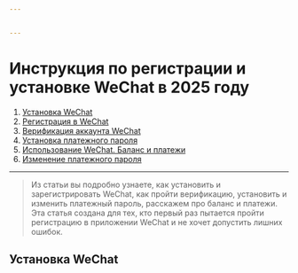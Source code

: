 ```yaml
---


---
```


<h1 id="инструкция-по-регистрации-и-установке-wechat-в-2025-году">Инструкция по регистрации и установке WeChat в 2025 году</h1>
<ol>
<li><a href="##%D0%A3%D1%81%D1%82%D0%B0%D0%BD%D0%BE%D0%B2%D0%BA%D0%B0-WeChat">Установка WeChat</a></li>
<li><a href="##2">Регистрация в WeChat</a></li>
<li><a href="##3">Верификация аккаунта WeChat</a></li>
<li><a href="##4">Установка платежного пароля</a></li>
<li><a href="##5">Использование WeChat. Баланс и платежи</a></li>
<li><a href="##6">Изменение платежного пароля</a></li>
</ol>
<hr>
<blockquote>
<p>Из статьи вы подробно узнаете, как установить и зарегистрировать WeChat, как пройти верификацию, установить и изменить платежный пароль, расскажем про баланс и платежи.<br>
Эта статья создана для тех, кто первый раз пытается пройти регистрацию в приложении WeChat и не хочет допустить лишних ошибок.</p>
</blockquote>
<h2 id="установка-wechat">Установка WeChat</h2>

